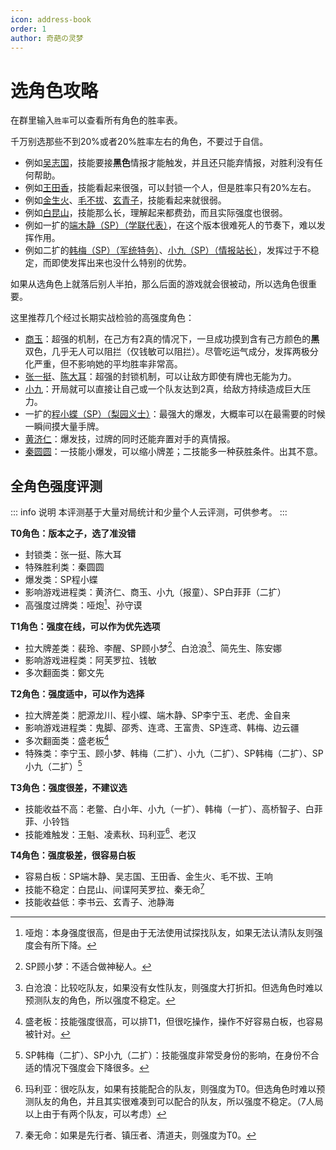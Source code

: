 ```yaml
---
icon: address-book
order: 1
author: 奇葩の灵梦
---
```


# 选角色攻略

在群里输入`胜率`可以查看所有角色的胜率表。

千万别选那些不到20%或者20%胜率左右的角色，不要过于自信。

- 例如[吴志国](../skills/base.md#w-吴志国-剿匪大队长)，技能要接**黑色**情报才能触发，并且还只能弃情报，对胜利没有任何帮助。
- 例如[王田香](../skills/base.md#w-王田香-特务处长)，技能看起来很强，可以封锁一个人，但是胜率只有20%左右。
- 例如[金生火](../skills/base.md#j-金生火-军机处处长)、[毛不拔](../skills/base.md#m-毛不拔-古董商人)、[玄青子](../skills/base.md#x-玄青子-算命先生)，技能看起来就很弱。
- 例如[白昆山](../skills/base.md#b-白昆山-军官)，技能那么长，理解起来都费劲，而且实际强度也很弱。
- 例如一扩的[端木静（SP）（学联代表）](../skills/extend1.md#d-端木静-sp-学联代表)，在这个版本很难死人的节奏下，难以发挥作用。
- 例如二扩的[韩梅（SP）（军统特务）](../skills/extend2.md#h-韩梅-sp-军统特务)、[小九（SP）（情报站长）](../skills/extend2.md#x-小九-sp-情报站长)，发挥过于不稳定，而即使发挥出来也没什么特别的优势。

如果从选角色上就落后别人半拍，那么后面的游戏就会很被动，所以选角色很重要。

这里推荐几个经过长期实战检验的高强度角色：
- [商玉](../skills/base.md#s-商玉-酒楼掌柜)：超强的机制，在己方有2真的情况下，一旦成功摸到含有己方颜色的**黑**双色，几乎无人可以阻拦（仅钱敏可以阻拦）。尽管吃运气成分，发挥两极分化严重，但不影响她的平均胜率非常高。
- [张一挺](../skills/base.md#z-张一挺-司令)、[陈大耳](../skills/extend2.md#c-陈大耳-包打听)：超强的封锁机制，可以让敌方即使有牌也无能为力。
- [小九](../skills/base.md#x-小九-报童)：开局就可以直接让自己或一个队友达到2真，给敌方持续造成巨大压力。
- 一扩的[程小蝶（SP）（梨园义士）](../skills/extend1.md#c-程小蝶-sp-梨园义士)：最强大的爆发，大概率可以在最需要的时候一瞬间摸大量手牌。
- [黄济仁](../skills/base.md#h-黄济仁-药铺大夫)：爆发技，过牌的同时还能弃置对手的真情报。
- [秦圆圆](../skills/extend1.md#q-秦圆圆-风尘侠女)：一技能小爆发，可以缩小牌差；二技能多一种获胜条件。出其不意。

## 全角色强度评测

::: info 说明
本评测基于大量对局统计和少量个人云评测，可供参考。
:::

**T0角色：版本之子，选了准没错**

- 封锁类：张一挺、陈大耳
- 特殊胜利类：秦圆圆
- 爆发类：SP程小蝶
- 影响游戏进程类：黄济仁、商玉、小九（报童）、SP白菲菲（二扩）
- 高强度过牌类：哑炮[^yapao]、孙守谟

[^yapao]: 哑炮：本身强度很高，但是由于无法使用试探找队友，如果无法认清队友则强度会有所下降。

**T1角色：强度在线，可以作为优先选项**

- 拉大牌差类：裴玲、李醒、SP顾小梦[^spguxiaomeng]、白沧浪[^baicanglang]、简先生、陈安娜
- 影响游戏进程类：阿芙罗拉、钱敏
- 多次翻面类：鄭文先

[^spguxiaomeng]: SP顾小梦：不适合做神秘人。
[^baicanglang]: 白沧浪：比较吃队友，如果没有女性队友，则强度大打折扣。但选角色时难以预测队友的角色，所以强度不稳定。

**T2角色：强度适中，可以作为选择**

- 拉大牌差类：肥源龙川、程小蝶、端木静、SP李宁玉、老虎、金自来
- 影响游戏进程类：鬼脚、邵秀、连鸢、王富贵、SP连鸢、韩梅、边云疆
- 多次翻面类：盛老板[^shenglaoban]
- 特殊类：李宁玉、顾小梦、韩梅（二扩）、小九（二扩）、SP韩梅（二扩）、SP小九（二扩）[^spxiaojiu]

[^shenglaoban]: 盛老板：技能强度很高，可以排T1，但很吃操作，操作不好容易白板，也容易被针对。
[^spxiaojiu]: SP韩梅（二扩）、SP小九（二扩）：技能强度非常受身份的影响，在身份不合适的情况下强度会下降很多。

**T3角色：强度很差，不建议选**

- 技能收益不高：老鳖、白小年、小九（一扩）、韩梅（一扩）、高桥智子、白菲菲、小铃铛
- 技能难触发：王魁、凌素秋、玛利亚[^maliya]、老汉

[^maliya]: 玛利亚：很吃队友，如果有技能配合的队友，则强度为T0。但选角色时难以预测队友的角色，并且其实很难凑到可以配合的队友，所以强度不稳定。（7人局以上由于有两个队友，可以考虑）

**T4角色：强度极差，很容易白板**

- 容易白板：SP端木静、吴志国、王田香、金生火、毛不拔、王响
- 技能不稳定：白昆山、间谍阿芙罗拉、秦无命[^qinwuming]
- 技能收益低：李书云、玄青子、池静海

[^qinwuming]: 秦无命：如果是先行者、镇压者、清道夫，则强度为T0。
